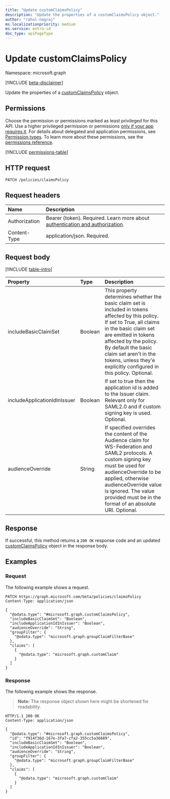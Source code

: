 ```yaml
---
title: "Update customClaimsPolicy"
description: "Update the properties of a customClaimsPolicy object."
author: "rahul-nagraj"
ms.localizationpriority: medium
ms.service: entra-id
doc_type: apiPageType
---
```


# Update customClaimsPolicy

Namespace: microsoft.graph

[!INCLUDE [beta-disclaimer](../../includes/beta-disclaimer.md)]

Update the properties of a [customClaimsPolicy](../resources/customclaimspolicy.md) object.

## Permissions

Choose the permission or permissions marked as least privileged for this API. Use a higher privileged permission or permissions [only if your app requires it](/graph/permissions-overview#best-practices-for-using-microsoft-graph-permissions). For details about delegated and application permissions, see [Permission types](/graph/permissions-overview#permission-types). To learn more about these permissions, see the [permissions reference](/graph/permissions-reference).

<!-- {
  "blockType": "permissions",
  "name": "customclaimspolicy-update-permissions"
}
-->
[!INCLUDE [permissions-table](../includes/permissions/customclaimspolicy-update-permissions.md)]

## HTTP request

<!-- {
  "blockType": "ignored"
}
-->
``` http
PATCH /policies/claimsPolicy
```

## Request headers

|Name|Description|
|:---|:---|
|Authorization|Bearer {token}. Required. Learn more about [authentication and authorization](/graph/auth/auth-concepts).|
|Content-Type|application/json. Required.|

## Request body

[!INCLUDE [table-intro](../../includes/update-property-table-intro.md)]

|Property|Type|Description|
|:---|:---|:---|
|includeBasicClaimSet|Boolean|This property determines whether the basic claim set is included in tokens affected by this policy. If set to True, all claims in the basic claim set are emitted in tokens affected by the policy. By default the basic claim set aren't in the tokens, unless they'e explicitly configured in this policy. Optional.|
|includeApplicationIdInIssuer|Boolean|If set to true then the application id is added to the Issuer claim. Relevant only for SAML2.0 and if custom signing key is used. Optional.|
|audienceOverride|String|If specified overrides the content of the Audience claim for WS-Federation and SAML2 protocols. A custom signing key must be used for audienceOverride to be applied, otherwise audienceOverride value is ignored. The value provided must be in the format of an absolute URI. Optional.|

## Response

If successful, this method returns a `200 OK` response code and an updated [customClaimsPolicy](../resources/customclaimspolicy.md) object in the response body.

## Examples

### Request

The following example shows a request.
<!-- {
  "blockType": "request",
  "name": "update_customclaimspolicy"
}
-->
``` http
PATCH https://graph.microsoft.com/beta/policies/claimsPolicy
Content-Type: application/json

{
  "@odata.type": "#microsoft.graph.customClaimsPolicy",
  "includeBasicClaimSet": "Boolean",
  "includeApplicationIdInIssuer": "Boolean",
  "audienceOverride": "String",
  "groupFilter": {
    "@odata.type": "microsoft.graph.groupClaimFilterBase"
  },
  "claims": [
    {
      "@odata.type": "microsoft.graph.customClaim"
    }
  ]
}
```

### Response

The following example shows the response.
>**Note:** The response object shown here might be shortened for readability.
<!-- {
  "blockType": "response",
  "truncated": true,
  "@odata.type": "microsoft.graph.customClaimsPolicy"
}
-->
``` http
HTTP/1.1 200 OK
Content-Type: application/json

{
  "@odata.type": "#microsoft.graph.customClaimsPolicy",
  "id": "f914f36d-167e-3fa7-cfa2-355cc5a36689",
  "includeBasicClaimSet": "Boolean",
  "includeApplicationIdInIssuer": "Boolean",
  "audienceOverride": "String",
  "groupFilter": {
    "@odata.type": "microsoft.graph.groupClaimFilterBase"
  },
  "claims": [
    {
      "@odata.type": "microsoft.graph.customClaim"
    }
  ]
}
```
